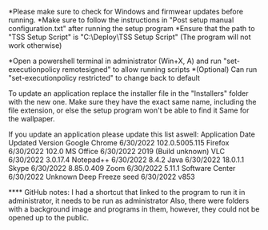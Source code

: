 *Please make sure to check for Windows and firmwear updates before running.
*Make sure to follow the instructions in "Post setup manual configuration.txt" after running the setup program
*Ensure that the path to "TSS Setup Script" is "C:\Deploy\TSS Setup Script" (The program will not work otherwise)

*Open a powershell terminal in administrator (Win+X, A) and run "set-executionpolicy remotesigned" to allow running scripts
*(Optional) Can run "set-executionpolicy restricted" to change back to default

To update an application replace the installer file in the "Installers" folder with the new one.
Make sure they have the exact same name, including the file extension, or else the setup program won't be able to find it
Same for the wallpaper.

If you update an application please update this list aswell:
Application		Date Updated	Version
Google Chrome		6/30/2022	102.0.5005.115
Firefox			6/30/2022	102.0
MS Office		6/30/2022	2019 (Build unknown)
VLC			6/30/2022	3.0.17.4
Notepad++		6/30/2022	8.4.2
Java			6/30/2022	18.0.1.1
Skype			6/30/2022	8.85.0.409
Zoom			6/30/2022	5.11.1
Software Center		6/30/2022	Unknown
Deep Freeze seed	6/30/2022	v853


**** GitHub notes:
I had a shortcut that linked to the program to run it in administrator, it needs to be run as administrator
Also, there were folders with a background image and programs in them, however, they could not be opened up to the public.
